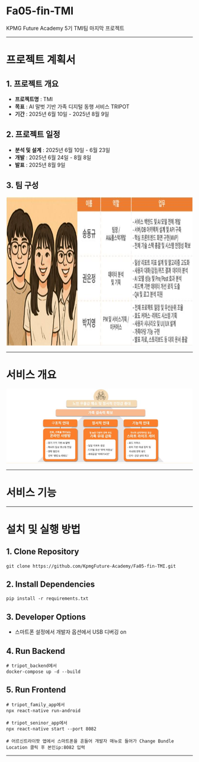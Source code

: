 # Fa05-fin-TMI
KPMG Future Academy 5기 TMI팀 마지막 프로젝트

---------------------------------------

# 프로젝트 계획서

## 1. 프로젝트 개요
- **프로젝트명** : TMI
- **목표** : AI 말벗 기반 가족 디지털 동행 서비스 TRIPOT
- **기간** : 2025년 6월 10일 - 2025년 8월 9일

## 2. 프로젝트 일정
- **분석 및 설계** : 2025년 6월 10일 - 6월 23일
- **개발** : 2025년 6월 24일 - 8월 8일
- **발표** : 2025년 8월 9일

## 3. 팀 구성
<img src="./readme_src/team.png" alt="Team" height="400"/>

---------------------------------------

# 서비스 개요
<img src="./readme_src/service_intro.JPG" alt="intro"/>

---------------------------------------

# 서비스 기능

---------------------------------------

# 설치 및 실행 방법

## 1. Clone Repository
```
git clone https://github.com/KpmgFuture-Academy/Fa05-fin-TMI.git
```

## 2. Install Dependencies
```
pip install -r requirements.txt
```

## 3. Developer Options
- 스마트폰 설정에서 개발자 옵션에서 USB 디버깅 on

## 4. Run Backend
```
# tripot_backend에서
docker-compose up -d --build
```

## 5. Run Frontend
```
# tripot_family_app에서
npx react-native run-android

# tripot_seninor_app에서
npx react-native start --port 8082

# 어르신트라이팟 앱에서 스마트폰을 흔들어 개발자 매뉴로 들어가 Change Bundle Location 클릭 후 본인ip:8082 입력 
```
---------------------------------------